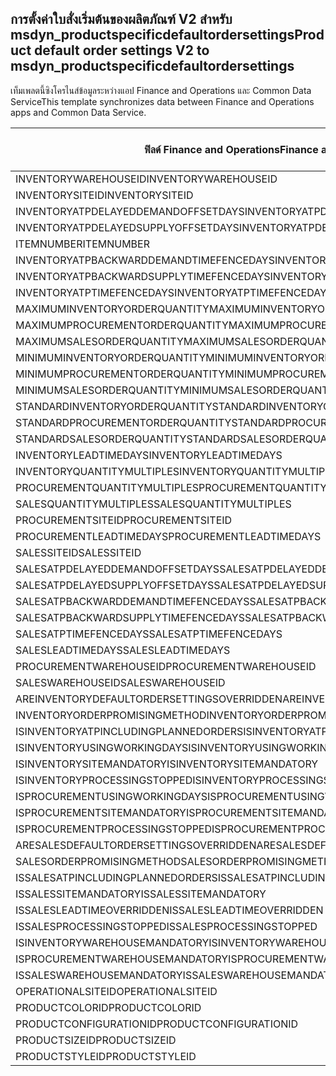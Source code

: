 ## <a name="product-default-order-settings-v2-to-msdyn_productspecificdefaultordersettings"></a><span data-ttu-id="da006-101">การตั้งค่าใบสั่งเริ่มต้นของผลิตภัณฑ์ V2 สำหรับ msdyn_productspecificdefaultordersettings</span><span class="sxs-lookup"><span data-stu-id="da006-101">Product default order settings V2 to msdyn_productspecificdefaultordersettings</span></span>

<span data-ttu-id="da006-102">เท็มเพลตนี้ซิงโครไนส์ข้อมูลระหว่างแอป Finance and Operations และ Common Data Service</span><span class="sxs-lookup"><span data-stu-id="da006-102">This template synchronizes data between Finance and Operations apps and Common Data Service.</span></span>

<span data-ttu-id="da006-103">ฟิลด์ Finance and Operations</span><span class="sxs-lookup"><span data-stu-id="da006-103">Finance and Operations field</span></span> | <span data-ttu-id="da006-104">ชนิดของการแม็ป</span><span class="sxs-lookup"><span data-stu-id="da006-104">Map type</span></span> | <span data-ttu-id="da006-105">ฟิลด์ Dynamics 365 อื่นๆ</span><span class="sxs-lookup"><span data-stu-id="da006-105">Other Dynamics 365 field</span></span> | <span data-ttu-id="da006-106">ค่าเริ่มต้น</span><span class="sxs-lookup"><span data-stu-id="da006-106">Default value</span></span>
---|---|---|---
<span data-ttu-id="da006-107">INVENTORYWAREHOUSEID</span><span class="sxs-lookup"><span data-stu-id="da006-107">INVENTORYWAREHOUSEID</span></span> | = | <span data-ttu-id="da006-108">msdyn_inventorywarehouse.msdyn_warehouseidentifier</span><span class="sxs-lookup"><span data-stu-id="da006-108">msdyn_inventorywarehouse.msdyn_warehouseidentifier</span></span> | 
<span data-ttu-id="da006-109">INVENTORYSITEID</span><span class="sxs-lookup"><span data-stu-id="da006-109">INVENTORYSITEID</span></span> | = | <span data-ttu-id="da006-110">msdyn_inventorysite.msdyn_siteid</span><span class="sxs-lookup"><span data-stu-id="da006-110">msdyn_inventorysite.msdyn_siteid</span></span> | 
<span data-ttu-id="da006-111">INVENTORYATPDELAYEDDEMANDOFFSETDAYS</span><span class="sxs-lookup"><span data-stu-id="da006-111">INVENTORYATPDELAYEDDEMANDOFFSETDAYS</span></span> | = | <span data-ttu-id="da006-112">msdyn_inventoryatpdelayeddemandoffsetdays</span><span class="sxs-lookup"><span data-stu-id="da006-112">msdyn_inventoryatpdelayeddemandoffsetdays</span></span> | 
<span data-ttu-id="da006-113">INVENTORYATPDELAYEDSUPPLYOFFSETDAYS</span><span class="sxs-lookup"><span data-stu-id="da006-113">INVENTORYATPDELAYEDSUPPLYOFFSETDAYS</span></span> | = | <span data-ttu-id="da006-114">msdyn_inventoryatpdelayedsupplyoffsetdays</span><span class="sxs-lookup"><span data-stu-id="da006-114">msdyn_inventoryatpdelayedsupplyoffsetdays</span></span> | 
<span data-ttu-id="da006-115">ITEMNUMBER</span><span class="sxs-lookup"><span data-stu-id="da006-115">ITEMNUMBER</span></span> | = | <span data-ttu-id="da006-116">msdyn_itemnumber.msdyn_itemnumber</span><span class="sxs-lookup"><span data-stu-id="da006-116">msdyn_itemnumber.msdyn_itemnumber</span></span> | 
<span data-ttu-id="da006-117">INVENTORYATPBACKWARDDEMANDTIMEFENCEDAYS</span><span class="sxs-lookup"><span data-stu-id="da006-117">INVENTORYATPBACKWARDDEMANDTIMEFENCEDAYS</span></span> | = | <span data-ttu-id="da006-118">msdyn_inventoryatpbackwarddemandtimefencedays</span><span class="sxs-lookup"><span data-stu-id="da006-118">msdyn_inventoryatpbackwarddemandtimefencedays</span></span> | 
<span data-ttu-id="da006-119">INVENTORYATPBACKWARDSUPPLYTIMEFENCEDAYS</span><span class="sxs-lookup"><span data-stu-id="da006-119">INVENTORYATPBACKWARDSUPPLYTIMEFENCEDAYS</span></span> | = | <span data-ttu-id="da006-120">msdyn_inventoryatpbackwardsupplytimefencedays</span><span class="sxs-lookup"><span data-stu-id="da006-120">msdyn_inventoryatpbackwardsupplytimefencedays</span></span> | 
<span data-ttu-id="da006-121">INVENTORYATPTIMEFENCEDAYS</span><span class="sxs-lookup"><span data-stu-id="da006-121">INVENTORYATPTIMEFENCEDAYS</span></span> | = | <span data-ttu-id="da006-122">msdyn_inventoryatptimefencedays</span><span class="sxs-lookup"><span data-stu-id="da006-122">msdyn_inventoryatptimefencedays</span></span> | 
<span data-ttu-id="da006-123">MAXIMUMINVENTORYORDERQUANTITY</span><span class="sxs-lookup"><span data-stu-id="da006-123">MAXIMUMINVENTORYORDERQUANTITY</span></span> | = | <span data-ttu-id="da006-124">msdyn_maximuminventoryorderquantity</span><span class="sxs-lookup"><span data-stu-id="da006-124">msdyn_maximuminventoryorderquantity</span></span> | 
<span data-ttu-id="da006-125">MAXIMUMPROCUREMENTORDERQUANTITY</span><span class="sxs-lookup"><span data-stu-id="da006-125">MAXIMUMPROCUREMENTORDERQUANTITY</span></span> | = | <span data-ttu-id="da006-126">msdyn_maximumprocurementorderquantity</span><span class="sxs-lookup"><span data-stu-id="da006-126">msdyn_maximumprocurementorderquantity</span></span> | 
<span data-ttu-id="da006-127">MAXIMUMSALESORDERQUANTITY</span><span class="sxs-lookup"><span data-stu-id="da006-127">MAXIMUMSALESORDERQUANTITY</span></span> | = | <span data-ttu-id="da006-128">msdyn_maximumsalesorderquantity</span><span class="sxs-lookup"><span data-stu-id="da006-128">msdyn_maximumsalesorderquantity</span></span> | 
<span data-ttu-id="da006-129">MINIMUMINVENTORYORDERQUANTITY</span><span class="sxs-lookup"><span data-stu-id="da006-129">MINIMUMINVENTORYORDERQUANTITY</span></span> | = | <span data-ttu-id="da006-130">msdyn_minimuminventoryorderquantity</span><span class="sxs-lookup"><span data-stu-id="da006-130">msdyn_minimuminventoryorderquantity</span></span> | 
<span data-ttu-id="da006-131">MINIMUMPROCUREMENTORDERQUANTITY</span><span class="sxs-lookup"><span data-stu-id="da006-131">MINIMUMPROCUREMENTORDERQUANTITY</span></span> | = | <span data-ttu-id="da006-132">msdyn_minimumprocurementorderquantity</span><span class="sxs-lookup"><span data-stu-id="da006-132">msdyn_minimumprocurementorderquantity</span></span> | 
<span data-ttu-id="da006-133">MINIMUMSALESORDERQUANTITY</span><span class="sxs-lookup"><span data-stu-id="da006-133">MINIMUMSALESORDERQUANTITY</span></span> | = | <span data-ttu-id="da006-134">msdyn_minimumsalesorderquantity</span><span class="sxs-lookup"><span data-stu-id="da006-134">msdyn_minimumsalesorderquantity</span></span> | 
<span data-ttu-id="da006-135">STANDARDINVENTORYORDERQUANTITY</span><span class="sxs-lookup"><span data-stu-id="da006-135">STANDARDINVENTORYORDERQUANTITY</span></span> | = | <span data-ttu-id="da006-136">msdyn_standardinventoryorderquantity</span><span class="sxs-lookup"><span data-stu-id="da006-136">msdyn_standardinventoryorderquantity</span></span> | 
<span data-ttu-id="da006-137">STANDARDPROCUREMENTORDERQUANTITY</span><span class="sxs-lookup"><span data-stu-id="da006-137">STANDARDPROCUREMENTORDERQUANTITY</span></span> | = | <span data-ttu-id="da006-138">msdyn_standardprocurementorderquantity</span><span class="sxs-lookup"><span data-stu-id="da006-138">msdyn_standardprocurementorderquantity</span></span> | 
<span data-ttu-id="da006-139">STANDARDSALESORDERQUANTITY</span><span class="sxs-lookup"><span data-stu-id="da006-139">STANDARDSALESORDERQUANTITY</span></span> | = | <span data-ttu-id="da006-140">msdyn_standardsalesorderquantity</span><span class="sxs-lookup"><span data-stu-id="da006-140">msdyn_standardsalesorderquantity</span></span> | 
<span data-ttu-id="da006-141">INVENTORYLEADTIMEDAYS</span><span class="sxs-lookup"><span data-stu-id="da006-141">INVENTORYLEADTIMEDAYS</span></span> | = | <span data-ttu-id="da006-142">msdyn_inventoryleadtimedays</span><span class="sxs-lookup"><span data-stu-id="da006-142">msdyn_inventoryleadtimedays</span></span> | 
<span data-ttu-id="da006-143">INVENTORYQUANTITYMULTIPLES</span><span class="sxs-lookup"><span data-stu-id="da006-143">INVENTORYQUANTITYMULTIPLES</span></span> | = | <span data-ttu-id="da006-144">msdyn_inventoryquantitymultiples</span><span class="sxs-lookup"><span data-stu-id="da006-144">msdyn_inventoryquantitymultiples</span></span> | 
<span data-ttu-id="da006-145">PROCUREMENTQUANTITYMULTIPLES</span><span class="sxs-lookup"><span data-stu-id="da006-145">PROCUREMENTQUANTITYMULTIPLES</span></span> | = | <span data-ttu-id="da006-146">msdyn_procurementquantitymultiples</span><span class="sxs-lookup"><span data-stu-id="da006-146">msdyn_procurementquantitymultiples</span></span> | 
<span data-ttu-id="da006-147">SALESQUANTITYMULTIPLES</span><span class="sxs-lookup"><span data-stu-id="da006-147">SALESQUANTITYMULTIPLES</span></span> | = | <span data-ttu-id="da006-148">msdyn_salesquantitymultiples</span><span class="sxs-lookup"><span data-stu-id="da006-148">msdyn_salesquantitymultiples</span></span> | 
<span data-ttu-id="da006-149">PROCUREMENTSITEID</span><span class="sxs-lookup"><span data-stu-id="da006-149">PROCUREMENTSITEID</span></span> | = | <span data-ttu-id="da006-150">msdyn_procurementsite.msdyn_siteid</span><span class="sxs-lookup"><span data-stu-id="da006-150">msdyn_procurementsite.msdyn_siteid</span></span> | 
<span data-ttu-id="da006-151">PROCUREMENTLEADTIMEDAYS</span><span class="sxs-lookup"><span data-stu-id="da006-151">PROCUREMENTLEADTIMEDAYS</span></span> | = | <span data-ttu-id="da006-152">msdyn_procurementleadtimedays</span><span class="sxs-lookup"><span data-stu-id="da006-152">msdyn_procurementleadtimedays</span></span> | 
<span data-ttu-id="da006-153">SALESSITEID</span><span class="sxs-lookup"><span data-stu-id="da006-153">SALESSITEID</span></span> | = | <span data-ttu-id="da006-154">msdyn_salessite.msdyn_siteid</span><span class="sxs-lookup"><span data-stu-id="da006-154">msdyn_salessite.msdyn_siteid</span></span> | 
<span data-ttu-id="da006-155">SALESATPDELAYEDDEMANDOFFSETDAYS</span><span class="sxs-lookup"><span data-stu-id="da006-155">SALESATPDELAYEDDEMANDOFFSETDAYS</span></span> | = | <span data-ttu-id="da006-156">msdyn_salesatpdelayeddemandoffsetdays</span><span class="sxs-lookup"><span data-stu-id="da006-156">msdyn_salesatpdelayeddemandoffsetdays</span></span> | 
<span data-ttu-id="da006-157">SALESATPDELAYEDSUPPLYOFFSETDAYS</span><span class="sxs-lookup"><span data-stu-id="da006-157">SALESATPDELAYEDSUPPLYOFFSETDAYS</span></span> | = | <span data-ttu-id="da006-158">msdyn_salesatpdelayedsupplyoffsetdays</span><span class="sxs-lookup"><span data-stu-id="da006-158">msdyn_salesatpdelayedsupplyoffsetdays</span></span> | 
<span data-ttu-id="da006-159">SALESATPBACKWARDDEMANDTIMEFENCEDAYS</span><span class="sxs-lookup"><span data-stu-id="da006-159">SALESATPBACKWARDDEMANDTIMEFENCEDAYS</span></span> | = | <span data-ttu-id="da006-160">msdyn_salesatpbackwarddemandtimefencedays</span><span class="sxs-lookup"><span data-stu-id="da006-160">msdyn_salesatpbackwarddemandtimefencedays</span></span> | 
<span data-ttu-id="da006-161">SALESATPBACKWARDSUPPLYTIMEFENCEDAYS</span><span class="sxs-lookup"><span data-stu-id="da006-161">SALESATPBACKWARDSUPPLYTIMEFENCEDAYS</span></span> | = | <span data-ttu-id="da006-162">msdyn_salesatpbackwardsupplytimefencedays</span><span class="sxs-lookup"><span data-stu-id="da006-162">msdyn_salesatpbackwardsupplytimefencedays</span></span> | 
<span data-ttu-id="da006-163">SALESATPTIMEFENCEDAYS</span><span class="sxs-lookup"><span data-stu-id="da006-163">SALESATPTIMEFENCEDAYS</span></span> | = | <span data-ttu-id="da006-164">msdyn_salesatptimefencedays</span><span class="sxs-lookup"><span data-stu-id="da006-164">msdyn_salesatptimefencedays</span></span> | 
<span data-ttu-id="da006-165">SALESLEADTIMEDAYS</span><span class="sxs-lookup"><span data-stu-id="da006-165">SALESLEADTIMEDAYS</span></span> | = | <span data-ttu-id="da006-166">msdyn_salesleadtimedays</span><span class="sxs-lookup"><span data-stu-id="da006-166">msdyn_salesleadtimedays</span></span> | 
<span data-ttu-id="da006-167">PROCUREMENTWAREHOUSEID</span><span class="sxs-lookup"><span data-stu-id="da006-167">PROCUREMENTWAREHOUSEID</span></span> | = | <span data-ttu-id="da006-168">msdyn_procurementwarehouse.msdyn_warehouseidentifier</span><span class="sxs-lookup"><span data-stu-id="da006-168">msdyn_procurementwarehouse.msdyn_warehouseidentifier</span></span> | 
<span data-ttu-id="da006-169">SALESWAREHOUSEID</span><span class="sxs-lookup"><span data-stu-id="da006-169">SALESWAREHOUSEID</span></span> | = | <span data-ttu-id="da006-170">msdyn_saleswarehouse.msdyn_warehouseidentifier</span><span class="sxs-lookup"><span data-stu-id="da006-170">msdyn_saleswarehouse.msdyn_warehouseidentifier</span></span> | 
<span data-ttu-id="da006-171">AREINVENTORYDEFAULTORDERSETTINGSOVERRIDDEN</span><span class="sxs-lookup"><span data-stu-id="da006-171">AREINVENTORYDEFAULTORDERSETTINGSOVERRIDDEN</span></span> | >< | <span data-ttu-id="da006-172">msdyn_areinventoryorderdefaultsoverridden</span><span class="sxs-lookup"><span data-stu-id="da006-172">msdyn_areinventoryorderdefaultsoverridden</span></span> | 
<span data-ttu-id="da006-173">INVENTORYORDERPROMISINGMETHOD</span><span class="sxs-lookup"><span data-stu-id="da006-173">INVENTORYORDERPROMISINGMETHOD</span></span> | >< | <span data-ttu-id="da006-174">msdyn_inventoryorderpromisingmethod</span><span class="sxs-lookup"><span data-stu-id="da006-174">msdyn_inventoryorderpromisingmethod</span></span> | 
<span data-ttu-id="da006-175">ISINVENTORYATPINCLUDINGPLANNEDORDERS</span><span class="sxs-lookup"><span data-stu-id="da006-175">ISINVENTORYATPINCLUDINGPLANNEDORDERS</span></span> | >< | <span data-ttu-id="da006-176">msdyn_isinventoryatpincludingplannedorders</span><span class="sxs-lookup"><span data-stu-id="da006-176">msdyn_isinventoryatpincludingplannedorders</span></span> | 
<span data-ttu-id="da006-177">ISINVENTORYUSINGWORKINGDAYS</span><span class="sxs-lookup"><span data-stu-id="da006-177">ISINVENTORYUSINGWORKINGDAYS</span></span> | >< | <span data-ttu-id="da006-178">msdyn_isinventoryusingworkingdays</span><span class="sxs-lookup"><span data-stu-id="da006-178">msdyn_isinventoryusingworkingdays</span></span> | 
<span data-ttu-id="da006-179">ISINVENTORYSITEMANDATORY</span><span class="sxs-lookup"><span data-stu-id="da006-179">ISINVENTORYSITEMANDATORY</span></span> | >< | <span data-ttu-id="da006-180">msdyn_isinventorysitemandatory</span><span class="sxs-lookup"><span data-stu-id="da006-180">msdyn_isinventorysitemandatory</span></span> | 
<span data-ttu-id="da006-181">ISINVENTORYPROCESSINGSTOPPED</span><span class="sxs-lookup"><span data-stu-id="da006-181">ISINVENTORYPROCESSINGSTOPPED</span></span> | >< | <span data-ttu-id="da006-182">msdyn_isinventoryprocessingstopped</span><span class="sxs-lookup"><span data-stu-id="da006-182">msdyn_isinventoryprocessingstopped</span></span> | 
<span data-ttu-id="da006-183">ISPROCUREMENTUSINGWORKINGDAYS</span><span class="sxs-lookup"><span data-stu-id="da006-183">ISPROCUREMENTUSINGWORKINGDAYS</span></span> | >< | <span data-ttu-id="da006-184">msdyn_isprocurementusingworkingdays</span><span class="sxs-lookup"><span data-stu-id="da006-184">msdyn_isprocurementusingworkingdays</span></span> | 
<span data-ttu-id="da006-185">ISPROCUREMENTSITEMANDATORY</span><span class="sxs-lookup"><span data-stu-id="da006-185">ISPROCUREMENTSITEMANDATORY</span></span> | >< | <span data-ttu-id="da006-186">msdyn_isprocurementsitemandatory</span><span class="sxs-lookup"><span data-stu-id="da006-186">msdyn_isprocurementsitemandatory</span></span> | 
<span data-ttu-id="da006-187">ISPROCUREMENTPROCESSINGSTOPPED</span><span class="sxs-lookup"><span data-stu-id="da006-187">ISPROCUREMENTPROCESSINGSTOPPED</span></span> | >< | <span data-ttu-id="da006-188">msdyn_isprocurementprocessingstopped</span><span class="sxs-lookup"><span data-stu-id="da006-188">msdyn_isprocurementprocessingstopped</span></span> | 
<span data-ttu-id="da006-189">ARESALESDEFAULTORDERSETTINGSOVERRIDDEN</span><span class="sxs-lookup"><span data-stu-id="da006-189">ARESALESDEFAULTORDERSETTINGSOVERRIDDEN</span></span> | >< | <span data-ttu-id="da006-190">msdyn_aresalesorderdefaultsoverridden</span><span class="sxs-lookup"><span data-stu-id="da006-190">msdyn_aresalesorderdefaultsoverridden</span></span> | 
<span data-ttu-id="da006-191">SALESORDERPROMISINGMETHOD</span><span class="sxs-lookup"><span data-stu-id="da006-191">SALESORDERPROMISINGMETHOD</span></span> | >< | <span data-ttu-id="da006-192">msdyn_salesorderpromisingmethod</span><span class="sxs-lookup"><span data-stu-id="da006-192">msdyn_salesorderpromisingmethod</span></span> | 
<span data-ttu-id="da006-193">ISSALESATPINCLUDINGPLANNEDORDERS</span><span class="sxs-lookup"><span data-stu-id="da006-193">ISSALESATPINCLUDINGPLANNEDORDERS</span></span> | >< | <span data-ttu-id="da006-194">msdyn_issalesatpincludingplannedorders</span><span class="sxs-lookup"><span data-stu-id="da006-194">msdyn_issalesatpincludingplannedorders</span></span> | 
<span data-ttu-id="da006-195">ISSALESSITEMANDATORY</span><span class="sxs-lookup"><span data-stu-id="da006-195">ISSALESSITEMANDATORY</span></span> | >< | <span data-ttu-id="da006-196">msdyn_issalessitemandatory</span><span class="sxs-lookup"><span data-stu-id="da006-196">msdyn_issalessitemandatory</span></span> | 
<span data-ttu-id="da006-197">ISSALESLEADTIMEOVERRIDDEN</span><span class="sxs-lookup"><span data-stu-id="da006-197">ISSALESLEADTIMEOVERRIDDEN</span></span> | >< | <span data-ttu-id="da006-198">msdyn_issalesleadtimeoverridden</span><span class="sxs-lookup"><span data-stu-id="da006-198">msdyn_issalesleadtimeoverridden</span></span> | 
<span data-ttu-id="da006-199">ISSALESPROCESSINGSTOPPED</span><span class="sxs-lookup"><span data-stu-id="da006-199">ISSALESPROCESSINGSTOPPED</span></span> | >< | <span data-ttu-id="da006-200">msdyn_issalesprocessingstopped</span><span class="sxs-lookup"><span data-stu-id="da006-200">msdyn_issalesprocessingstopped</span></span> | 
<span data-ttu-id="da006-201">ISINVENTORYWAREHOUSEMANDATORY</span><span class="sxs-lookup"><span data-stu-id="da006-201">ISINVENTORYWAREHOUSEMANDATORY</span></span> | >< | <span data-ttu-id="da006-202">msdyn_isinventorywarehousemandatory</span><span class="sxs-lookup"><span data-stu-id="da006-202">msdyn_isinventorywarehousemandatory</span></span> | 
<span data-ttu-id="da006-203">ISPROCUREMENTWAREHOUSEMANDATORY</span><span class="sxs-lookup"><span data-stu-id="da006-203">ISPROCUREMENTWAREHOUSEMANDATORY</span></span> | >< | <span data-ttu-id="da006-204">msdyn_isprocurementwarehousemandatory</span><span class="sxs-lookup"><span data-stu-id="da006-204">msdyn_isprocurementwarehousemandatory</span></span> | 
<span data-ttu-id="da006-205">ISSALESWAREHOUSEMANDATORY</span><span class="sxs-lookup"><span data-stu-id="da006-205">ISSALESWAREHOUSEMANDATORY</span></span> | >< | <span data-ttu-id="da006-206">msdyn_issaleswarehousemandatory</span><span class="sxs-lookup"><span data-stu-id="da006-206">msdyn_issaleswarehousemandatory</span></span> | 
<span data-ttu-id="da006-207">OPERATIONALSITEID</span><span class="sxs-lookup"><span data-stu-id="da006-207">OPERATIONALSITEID</span></span> | = | <span data-ttu-id="da006-208">msdyn_operationalsite.msdyn_siteid</span><span class="sxs-lookup"><span data-stu-id="da006-208">msdyn_operationalsite.msdyn_siteid</span></span> | 
<span data-ttu-id="da006-209">PRODUCTCOLORID</span><span class="sxs-lookup"><span data-stu-id="da006-209">PRODUCTCOLORID</span></span> | = | <span data-ttu-id="da006-210">msdyn_productcolor.msdyn_productcolorname</span><span class="sxs-lookup"><span data-stu-id="da006-210">msdyn_productcolor.msdyn_productcolorname</span></span> | 
<span data-ttu-id="da006-211">PRODUCTCONFIGURATIONID</span><span class="sxs-lookup"><span data-stu-id="da006-211">PRODUCTCONFIGURATIONID</span></span> | = | <span data-ttu-id="da006-212">msdyn_productconfiguration.msdyn_productconfiguration</span><span class="sxs-lookup"><span data-stu-id="da006-212">msdyn_productconfiguration.msdyn_productconfiguration</span></span> | 
<span data-ttu-id="da006-213">PRODUCTSIZEID</span><span class="sxs-lookup"><span data-stu-id="da006-213">PRODUCTSIZEID</span></span> | = | <span data-ttu-id="da006-214">msdyn_productsize.msdyn_productsize</span><span class="sxs-lookup"><span data-stu-id="da006-214">msdyn_productsize.msdyn_productsize</span></span> | 
<span data-ttu-id="da006-215">PRODUCTSTYLEID</span><span class="sxs-lookup"><span data-stu-id="da006-215">PRODUCTSTYLEID</span></span> | = | <span data-ttu-id="da006-216">msdyn_productstyle.msdyn_productstyle</span><span class="sxs-lookup"><span data-stu-id="da006-216">msdyn_productstyle.msdyn_productstyle</span></span> | 
